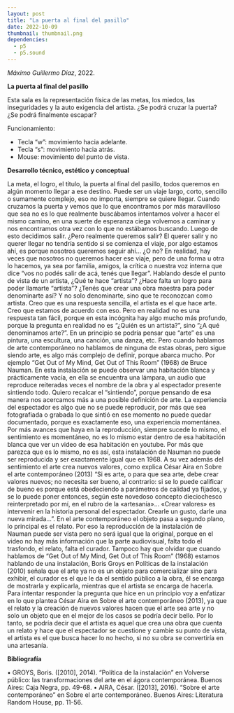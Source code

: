 ```yaml
---
layout: post
title: "La puerta al final del pasillo"
date: 2022-10-09
thumbnail: thumbnail.png
dependencies:
  - p5
  - p5.sound
---
```


<div id="div-sketch">
  <script type="text/javascript" src="sketch.js"></script>
</div>

_Máximo Guillermo Díaz_, 2022.

**La puerta al final del pasillo**

Esta sala es la representación física de las metas, los miedos, las inseguridades y la auto exigencia del artista. ¿Se podrá cruzar la puerta? ¿Se podrá finalmente escapar?

Funcionamiento:

-	Tecla “w”: movimiento hacia adelante.
-	Tecla “s”: movimiento hacia atrás.
-	Mouse: movimiento del punto de vista.

**Desarrollo técnico, estético y conceptual**

La meta, el logro, el título, la puerta al final del pasillo, todos queremos en algún momento llegar a ese destino. Puede ser un viaje largo, corto, sencillo o sumamente complejo, eso no importa, siempre se quiere llegar. Cuando cruzamos la puerta y vemos que lo que encontramos por más maravilloso que sea no es lo que realmente buscábamos intentamos volver a hacer el mismo camino, en una suerte de esperanza ciega volvemos a caminar y nos encontramos otra vez con lo que no estábamos buscando. Luego de esto decidimos salir. ¿Pero realmente queremos salir?  El querer salir y no querer llegar no tendría sentido si se comienza el viaje, por algo estamos ahí, es porque nosotros queremos seguir ahí… ¿O no?
En realidad, hay veces que nosotros no queremos hacer ese viaje, pero de una forma u otra lo hacemos, ya sea por familia, amigos, la crítica o nuestra voz interna que dice “vos no podés salir de acá, tenés que llegar”. Hablando desde el punto de vista de un artista, ¿Qué te hace “artista”? ¿Hace falta un logro para poder llamarte “artista”? ¿Tenés que crear una obra maestra para poder denominarte así? Y no solo denominarte, sino que te reconozcan como artista.
Creo que es una respuesta sencilla, el artista es el que hace arte. Creo que estamos de acuerdo con eso. Pero en realidad no es una respuesta tan fácil, porque en esta incógnita hay algo mucho más profundo, porque la pregunta en realidad no es “¿Quién es un artista?”, sino “¿A qué denominamos arte?”.
En un principio se podría pensar que “arte” es una pintura, una escultura, una canción, una danza, etc. Pero cuando hablamos de arte contemporáneo no hablamos de ninguna de estas obras, pero sigue siendo arte, es algo más complejo de definir, porque abarca mucho. Por ejemplo “Get Out of My Mind, Get Out of This Room” (1968) de Bruce Nauman. En esta instalación se puede observar una habitación blanca y prácticamente vacía, en ella se encuentra una lámpara, un audio que reproduce reiteradas veces el nombre de la obra y al espectador presente sintiendo todo. Quiero recalcar el “sintiendo”, porque pensando de esa manera nos acercamos más a una posible definición de arte. La experiencia del espectador es algo que no se puede reproducir, por más que sea fotografiada o grabada lo que sintió en ese momento no puede quedar documentado, porque es exactamente eso, una experiencia momentánea. Por más avances que haya en la reproducción, siempre sucede lo mismo, el sentimiento es momentáneo, no es lo mismo estar dentro de esa habitación blanca que ver un video de esa habitación en youtube. Por más que parezca que es lo mismo, no es así, esta instalación de Nauman no puede ser reproducida y ser exactamente igual que en 1968. A su vez además del sentimiento el arte crea nuevos valores, como explica César Aira en Sobre el arte contemporáneo (2013) “Si es arte, o para que sea arte, debe crear valores nuevos; no necesita ser bueno, al contrario: si se lo puede calificar de bueno es porque está obedeciendo a parámetros de calidad ya fijados, y se lo puede poner entonces, según este novedoso concepto dieciochesco reinterpretado por mí, en el rubro de la «artesanía»… «Crear valores» es intervenir en la historia personal del espectador. Crearle un gusto, darle una nueva mirada...”. En el arte contemporáneo el objeto pasa a segundo plano, lo principal es el relato. Por eso la reproducción de la instalación de Nauman puede ser vista pero no será igual que la original, porque en el video no hay más información que la parte audiovisual, falta todo el trasfondo, el relato, falta el curador. Tampoco hay que olvidar que cuando hablamos de “Get Out of My Mind, Get Out of This Room” (1968) estamos hablando de una instalación, Boris Groys en Políticas de la instalación (2010) señala que el arte ya no es un objeto para comercializar sino para exhibir, el curador es el que le da el sentido público a la obra, él se encarga de mostrarla y explicarla, mientras que el artista se encarga de hacerla. 
Para intentar responder la pregunta que hice en un principio voy a enfatizar en lo que plantea César Aira en Sobre el arte contemporáneo (2013), ya que el relato y la creación de nuevos valores hacen que el arte sea arte y no solo un objeto que en el mejor de los casos se podría decir bello. Por lo tanto, se podría decir que el artista es aquel que crea una obra que cuenta un relato y hace que el espectador se cuestione y cambie su punto de vista, el artista es el que busca hacer lo no hecho, si no su obra se convertiría en una artesanía.


**Bibliografía**

•	GROYS, Boris. ([2010], 2014). “Política de la instalación” en Volverse público: las transformaciones del arte en el ágora contemporánea. Buenos Aires: Caja Negra, pp. 49-68.
•	AIRA, César. ([2013], 2016). “Sobre el arte contemporáneo” en Sobre el arte contemporáneo. Buenos Aires: Literatura Random House, pp. 11-56.

